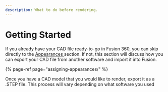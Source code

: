 ```yaml
---
description: What to do before rendering.
---
```


# Getting Started

If you already have your CAD file ready-to-go in Fusion 360, you can skip directly to the [Appearances ](assigning-appearances/)section. If not, this section will discuss how you can export your CAD file from another software and import it into Fusion. 

{% page-ref page="assigning-appearances/" %}

Once you have a CAD model that you would like to render, export it as a .STEP file. This process will vary depending on what software you used

